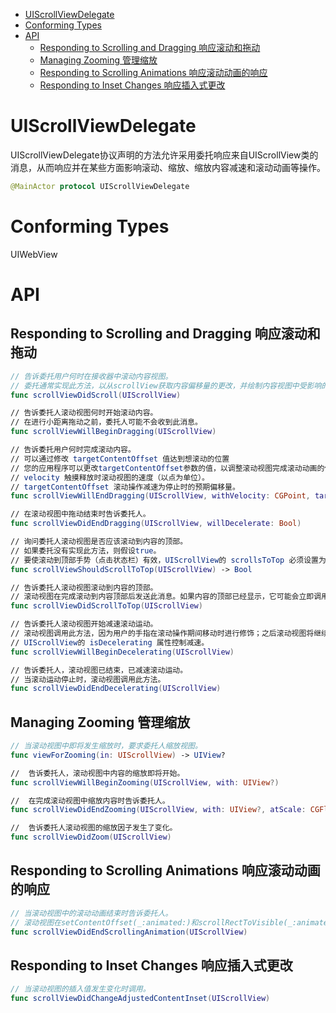 <!-- TOC -->

- [UIScrollViewDelegate](#uiscrollviewdelegate)
- [Conforming Types](#conforming-types)
- [API](#api)
    - [Responding to Scrolling and Dragging 响应滚动和拖动](#responding-to-scrolling-and-dragging-响应滚动和拖动)
    - [Managing Zooming 管理缩放](#managing-zooming-管理缩放)
    - [Responding to Scrolling Animations 响应滚动动画的响应](#responding-to-scrolling-animations-响应滚动动画的响应)
    - [Responding to Inset Changes 响应插入式更改](#responding-to-inset-changes-响应插入式更改)

<!-- /TOC -->

# UIScrollViewDelegate

UIScrollViewDelegate协议声明的方法允许采用委托响应来自UIScrollView类的消息，从而响应并在某些方面影响滚动、缩放、缩放内容减速和滚动动画等操作。

```swift
@MainActor protocol UIScrollViewDelegate
```

# Conforming Types

UIWebView

# API

## Responding to Scrolling and Dragging 响应滚动和拖动

```swift
// 告诉委托用户何时在接收器中滚动内容视图。
// 委托通常实现此方法，以从scrollView获取内容偏移量的更改，并绘制内容视图中受影响的部分。
func scrollViewDidScroll(UIScrollView)

// 告诉委托人滚动视图何时开始滚动内容。
// 在进行小距离拖动之前，委托人可能不会收到此消息。
func scrollViewWillBeginDragging(UIScrollView)

// 告诉委托用户何时完成滚动内容。
// 可以通过修改 targetContentOffset 值达到想滚动的位置
// 您的应用程序可以更改targetContentOffset参数的值，以调整滚动视图完成滚动动画的位置。
// velocity 触摸释放时滚动视图的速度（以点为单位）。
// targetContentOffset 滚动操作减速为停止时的预期偏移量。
func scrollViewWillEndDragging(UIScrollView, withVelocity: CGPoint, targetContentOffset: UnsafeMutablePointer<CGPoint>)

// 在滚动视图中拖动结束时告诉委托人。
func scrollViewDidEndDragging(UIScrollView, willDecelerate: Bool)

// 询问委托人滚动视图是否应该滚动到内容的顶部。
// 如果委托没有实现此方法，则假设true。
// 要使滚动到顶部手势（点击状态栏）有效，UIScrollView的 scrollsToTop 必须设置为true。
func scrollViewShouldScrollToTop(UIScrollView) -> Bool

// 告诉委托人滚动视图滚动到内容的顶部。
// 滚动视图在完成滚动到内容顶部后发送此消息。如果内容的顶部已经显示，它可能会立即调用它。
func scrollViewDidScrollToTop(UIScrollView)

// 告诉委托人滚动视图开始减速滚动运动。
// 滚动视图调用此方法，因为用户的手指在滚动操作期间移动时进行修饰；之后滚动视图将继续移动一小段距离。
// UIScrollView的 isDecelerating 属性控制减速。
func scrollViewWillBeginDecelerating(UIScrollView)

// 告诉委托人，滚动视图已结束，已减速滚动运动。
// 当滚动运动停止时，滚动视图调用此方法。
func scrollViewDidEndDecelerating(UIScrollView)

```

## Managing Zooming 管理缩放

```swift
// 当滚动视图中即将发生缩放时，要求委托人缩放视图。
func viewForZooming(in: UIScrollView) -> UIView?

//  告诉委托人，滚动视图中内容的缩放即将开始。
func scrollViewWillBeginZooming(UIScrollView, with: UIView?)

//  在完成滚动视图中缩放内容时告诉委托人。
func scrollViewDidEndZooming(UIScrollView, with: UIView?, atScale: CGFloat)

//  告诉委托人滚动视图的缩放因子发生了变化。
func scrollViewDidZoom(UIScrollView)

```

## Responding to Scrolling Animations 响应滚动动画的响应

```swift
// 当滚动视图中的滚动动画结束时告诉委托人。
// 滚动视图在setContentOffset(_:animated:)和scrollRectToVisible(_:animated:)方法的实现结束时调用此方法，但前提是请求动画。
func scrollViewDidEndScrollingAnimation(UIScrollView)

```

## Responding to Inset Changes 响应插入式更改

```swift
// 当滚动视图的插入值发生变化时调用。
func scrollViewDidChangeAdjustedContentInset(UIScrollView)

```
